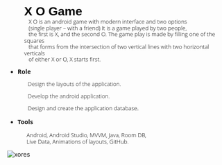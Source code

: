 <h1 style="margin-top:0cm;margin-right:0cm;margin-bottom:.25pt;margin-left:29.25pt;text-indent:0cm;line-height:110%;font-family:&quot;Calibri&quot;,sans-serif;color:black;">X O Game</h1>
<p style="margin: 0cm 0cm 0.25pt 29.25pt; text-indent: 0cm; line-height: 110%; font-size: 15px; font-family: Calibri, sans-serif; color: black; text-align: left;"><span style="font-size:13px;line-height:110%;font-family:&quot;Open Sans Light&quot;,sans-serif;">&nbsp; &nbsp;<span style="font-size:13px;line-height:110%;font-family:&quot;Open Sans Light&quot;,sans-serif;color:black;">X O is an android game with modern interface and two options</span></span></p>
<p style="margin: 0cm 0cm 0.25pt 29.25pt; text-indent: 0cm; line-height: 110%; font-size: 15px; font-family: Calibri, sans-serif; color: black; text-align: left;"><span style="font-size:13px;line-height:110%;font-family:&quot;Open Sans Light&quot;,sans-serif;"><span style="font-size:13px;line-height:110%;font-family:&quot;Open Sans Light&quot;,sans-serif;color:black;">&nbsp; &nbsp;(single player – with a friend) It is a game played by two people,&nbsp;</span></span></p>
<p style="margin: 0cm 0cm 0.25pt 29.25pt; text-indent: 0cm; line-height: 110%; font-size: 15px; font-family: Calibri, sans-serif; color: black; text-align: left;"><span style="font-size:13px;line-height:110%;font-family:&quot;Open Sans Light&quot;,sans-serif;"><span style="font-size:13px;line-height:110%;font-family:&quot;Open Sans Light&quot;,sans-serif;color:black;">&nbsp; &nbsp;the first is X, and the second O. The game play is made by filling one of the squares</span></span></p>
<p style="margin: 0cm 0cm 0.25pt 29.25pt; text-indent: 0cm; line-height: 110%; font-size: 15px; font-family: Calibri, sans-serif; color: black; text-align: left;"><span style="font-size:13px;line-height:110%;font-family:&quot;Open Sans Light&quot;,sans-serif;"><span style="font-size:13px;line-height:110%;font-family:&quot;Open Sans Light&quot;,sans-serif;color:black;">&nbsp; &nbsp;that forms from the intersection of two vertical lines with two horizontal verticals&nbsp;</span></span></p>
<p style="margin: 0cm 0cm 0.25pt 29.25pt; text-indent: 0cm; line-height: 110%; font-size: 15px; font-family: Calibri, sans-serif; color: black; text-align: left;"><span style="font-size:13px;line-height:110%;font-family:&quot;Open Sans Light&quot;,sans-serif;"><span style="font-size:13px;line-height:110%;font-family:&quot;Open Sans Light&quot;,sans-serif;color:black;">&nbsp; &nbsp;of either X or O, X starts first.</span></span></p>
<ul>
  <li style="line-height: 1;"><strong><span style="font-family:&quot;Open Sans&quot;,sans-serif;">Role</span></strong></li>
</ul>
<p style="line-height: 1;"><span style="font-size:13px;line-height:110%;font-family:&quot;Open Sans Light&quot;,sans-serif;">&nbsp; &nbsp; &nbsp; &nbsp; &nbsp; &nbsp; &nbsp; Design the layouts of the application.</span></p>
<p style="line-height: 1;"><span style="font-size:13px;line-height:110%;font-family:&quot;Open Sans Light&quot;,sans-serif;">&nbsp; &nbsp; &nbsp; &nbsp; &nbsp; &nbsp; &nbsp; Develop the android application.</span></p>
<p style="line-height: 1;"><span style="font-size:13px;line-height:110%;font-family:&quot;Open Sans Light&quot;,sans-serif;">&nbsp; &nbsp; &nbsp; &nbsp; &nbsp; &nbsp; &nbsp; <span style="font-size:13px;line-height:110%;font-family:&quot;Open Sans Light&quot;,sans-serif;color:black;">Design and create the application database</span><span style="font-size:13px;line-height:110%;font-family:&quot;Calibri&quot;,sans-serif;color:black;">.</span></span></p>
<ul>
  <li><strong><span style="font-family:&quot;Open Sans&quot;,sans-serif;">Tools</span></strong><span style="font-size:13px;line-height:110%;font-family:&quot;Open Sans Light&quot;,sans-serif;">&nbsp; &nbsp; &nbsp; &nbsp; &nbsp;</span></li>
</ul>
<p style="margin-top:0cm;margin-right:4.5pt;margin-bottom:.25pt;margin-left:6.0pt;text-indent:-.5pt;line-height:110%;font-size:15px;font-family:&quot;Calibri&quot;,sans-serif;color:black;"><span style="font-size:13px;line-height:110%;font-family:&quot;Open Sans Light&quot;,sans-serif;">&nbsp; &nbsp; &nbsp; &nbsp; &nbsp; &nbsp;Android, Android Studio, MVVM, Java, Room DB,&nbsp;</span></p>
<p style="margin-top:0cm;margin-right:4.5pt;margin-bottom:.25pt;margin-left:6.0pt;text-indent:-.5pt;line-height:110%;font-size:15px;font-family:&quot;Calibri&quot;,sans-serif;color:black;"><span style="font-size:13px;line-height:110%;font-family:&quot;Open Sans Light&quot;,sans-serif;">&nbsp; &nbsp; &nbsp; &nbsp; &nbsp; &nbsp;Live Data, Animations of layouts, GitHub.</span></p>

![xores](https://user-images.githubusercontent.com/33791214/74659646-638b2480-519d-11ea-9828-590875399e22.gif)

